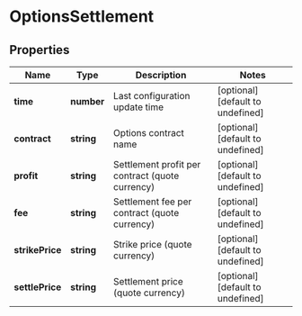 # OptionsSettlement

## Properties

Name | Type | Description | Notes
------------ | ------------- | ------------- | -------------
**time** | **number** | Last configuration update time | [optional] [default to undefined]
**contract** | **string** | Options contract name | [optional] [default to undefined]
**profit** | **string** | Settlement profit per contract (quote currency) | [optional] [default to undefined]
**fee** | **string** | Settlement fee per contract (quote currency) | [optional] [default to undefined]
**strikePrice** | **string** | Strike price (quote currency) | [optional] [default to undefined]
**settlePrice** | **string** | Settlement price (quote currency) | [optional] [default to undefined]

